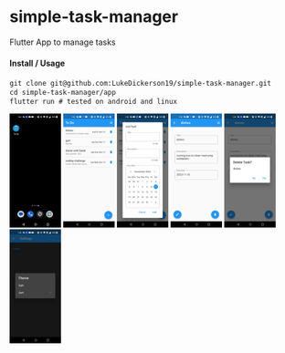 # simple-task-manager
Flutter App to manage tasks

#### Install / Usage
```
git clone git@github.com:LukeDickerson19/simple-task-manager.git
cd simple-task-manager/app
flutter run # tested on android and linux
```

<p float="left">
  <img src="/images/screenshots/app_icon.jpg?raw=true" width="90" height="200">
  <img src="/images/screenshots/four_tasks_to_do.jpg?raw=true" width="90" height="200">
  <img src="/images/screenshots/add_task.jpg?raw=true" width="90" height="200">
  <img src="/images/screenshots/task_details_page.jpg?raw=true" width="90" height="200">
  <img src="/images/screenshots/delete_task_from_task_details_page.jpg?raw=true" width="90" height="200">
  <img src="/images/screenshots/dark_theme.jpg?raw=true" width="90" height="200">
</p>
